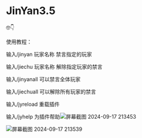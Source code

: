 # JinYan3.5
🤓👇

使用教程：

输入/jinyan 玩家名称 禁言指定的玩家

输入/jiechu 玩家名称 解除指定玩家的禁言

输入/jinyanall 可以禁言全体玩家

输入/jiechuall 可以解除所有玩家的禁言

输入/jyreload 重载插件

输入/jyhelp 为插件帮助![屏幕截图 2024-09-17 213453](https://github.com/user-attachments/assets/3253b07e-9e0b-4a26-94bf-fca5410bdb5f)

![屏幕截图 2024-09-17 213539](https://github.com/user-attachments/assets/932770d2-9bea-4819-84e9-196d3b137f22)

